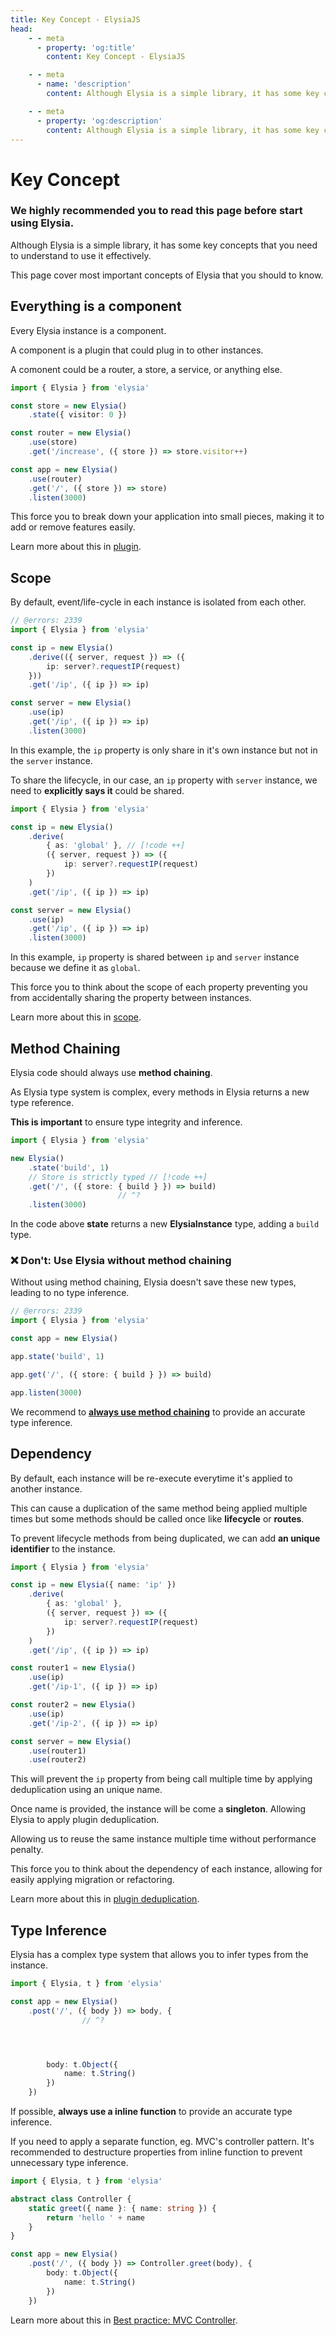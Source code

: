 ```yaml
---
title: Key Concept - ElysiaJS
head:
    - - meta
      - property: 'og:title'
        content: Key Concept - ElysiaJS

    - - meta
      - name: 'description'
        content: Although Elysia is a simple library, it has some key concepts that you need to understand to use it effectively. This page will guide you through the key concepts of ElysiaJS.

    - - meta
      - property: 'og:description'
        content: Although Elysia is a simple library, it has some key concepts that you need to understand to use it effectively. This page will guide you through the key concepts of ElysiaJS.
---
```


# Key Concept

### We __highly recommended__ you to read this page before start using Elysia.

Although Elysia is a simple library, it has some key concepts that you need to understand to use it effectively.

This page cover most important concepts of Elysia that you should to know.

## Everything is a component

Every Elysia instance is a component.

A component is a plugin that could plug in to other instances.

A comonent could be a router, a store, a service, or anything else.

```ts twoslash
import { Elysia } from 'elysia'

const store = new Elysia()
	.state({ visitor: 0 })

const router = new Elysia()
	.use(store)
	.get('/increase', ({ store }) => store.visitor++)

const app = new Elysia()
	.use(router)
	.get('/', ({ store }) => store)
	.listen(3000)
```

This force you to break down your application into small pieces, making it to add or remove features easily.

Learn more about this in [plugin](/essential/plugin.html).

## Scope
By default, event/life-cycle in each instance is isolated from each other.

```ts twoslash
// @errors: 2339
import { Elysia } from 'elysia'

const ip = new Elysia()
	.derive(({ server, request }) => ({
		ip: server?.requestIP(request)
	}))
	.get('/ip', ({ ip }) => ip)

const server = new Elysia()
	.use(ip)
	.get('/ip', ({ ip }) => ip)
	.listen(3000)
```

In this example, the `ip` property is only share in it's own instance but not in the `server` instance.

To share the lifecycle, in our case, an `ip` property with `server` instance, we need to **explicitly says it** could be shared.

```ts twoslash
import { Elysia } from 'elysia'

const ip = new Elysia()
	.derive(
		{ as: 'global' }, // [!code ++]
		({ server, request }) => ({
			ip: server?.requestIP(request)
		})
	)
	.get('/ip', ({ ip }) => ip)

const server = new Elysia()
	.use(ip)
	.get('/ip', ({ ip }) => ip)
	.listen(3000)
```

In this example, `ip` property is shared between `ip` and `server` instance because we define it as `global`.

This force you to think about the scope of each property preventing you from accidentally sharing the property between instances.

Learn more about this in [scope](/essential/plugin.html#scope).

## Method Chaining
Elysia code should always use **method chaining**.

As Elysia type system is complex, every methods in Elysia returns a new type reference.

**This is important** to ensure type integrity and inference.

```typescript twoslash
import { Elysia } from 'elysia'

new Elysia()
    .state('build', 1)
    // Store is strictly typed // [!code ++]
    .get('/', ({ store: { build } }) => build)
                        // ^?
    .listen(3000)
```

In the code above **state** returns a new **ElysiaInstance** type, adding a `build` type.

### ❌ Don't: Use Elysia without method chaining
Without using method chaining, Elysia doesn't save these new types, leading to no type inference.

```typescript twoslash
// @errors: 2339
import { Elysia } from 'elysia'

const app = new Elysia()

app.state('build', 1)

app.get('/', ({ store: { build } }) => build)

app.listen(3000)
```

We recommend to <u>**always use method chaining**</u> to provide an accurate type inference.

## Dependency
By default, each instance will be re-execute everytime it's applied to another instance.

This can cause a duplication of the same method being applied multiple times but some methods should be called once like **lifecycle** or **routes**.

To prevent lifecycle methods from being duplicated, we can add **an unique identifier** to the instance.

```ts twoslash
import { Elysia } from 'elysia'

const ip = new Elysia({ name: 'ip' })
	.derive(
		{ as: 'global' },
		({ server, request }) => ({
			ip: server?.requestIP(request)
		})
	)
	.get('/ip', ({ ip }) => ip)

const router1 = new Elysia()
	.use(ip)
	.get('/ip-1', ({ ip }) => ip)

const router2 = new Elysia()
	.use(ip)
	.get('/ip-2', ({ ip }) => ip)

const server = new Elysia()
	.use(router1)
	.use(router2)
```

This will prevent the `ip` property from being call multiple time by applying deduplication using an unique name.

Once name is provided, the instance will be come a **singleton**. Allowing Elysia to apply plugin deduplication.

Allowing us to reuse the same instance multiple time without performance penalty.

This force you to think about the dependency of each instance, allowing for easily applying migration or refactoring.

Learn more about this in [plugin deduplication](/essential/plugin.html#plugin-deduplication).

## Type Inference
Elysia has a complex type system that allows you to infer types from the instance.

```ts twoslash
import { Elysia, t } from 'elysia'

const app = new Elysia()
	.post('/', ({ body }) => body, {
                // ^?




		body: t.Object({
			name: t.String()
		})
	})
```

If possible, **always use a inline function** to provide an accurate type inference.

If you need to apply a separate function, eg. MVC's controller pattern. It's recommended to destructure properties from inline function to prevent unnecessary type inference.

```ts twoslash
import { Elysia, t } from 'elysia'

abstract class Controller {
	static greet({ name }: { name: string }) {
		return 'hello ' + name
	}
}

const app = new Elysia()
	.post('/', ({ body }) => Controller.greet(body), {
		body: t.Object({
			name: t.String()
		})
	})
```

Learn more about this in [Best practice: MVC Controller](/essential/best-practice.html#controller).
